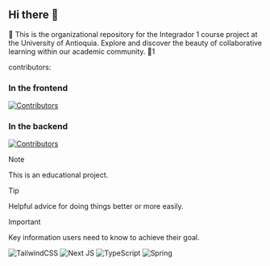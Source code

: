 ## Hi there 👋


🐧 This is the organizational repository for the Integrador 1 course project at the University of Antioquia. Explore and discover the beauty of collaborative learning within our academic community. 🌟1

contributors: 


### In the frontend
[![Contributors](https://contributors-img.web.app/image?repo=Integradorl-UdeA/frontend_administrator-console)](https://github.com/Integradorl-UdeA/frontend_administrator-console/graphs/contributors)


### In the backend
[![Contributors](https://contributors-img.web.app/image?repo=Integradorl-UdeA/backend_administrator-console)](https://github.com/Integradorl-UdeA/backend_administrator-console/graphs/contributors)


> [!NOTE]
> This is an educational project.

> [!TIP]
> Helpful advice for doing things better or more easily.

> [!IMPORTANT]
> Key information users need to know to achieve their goal.

 
![TailwindCSS](https://img.shields.io/badge/tailwindcss-%2338B2AC.svg?logo=tailwind-css&logoColor=white) ![Next JS](https://img.shields.io/badge/Next-black?logo=next.js&logoColor=white) ![TypeScript](https://img.shields.io/badge/typescript-%23007ACC.svg?logo=typescript&logoColor=white) ![Spring](https://img.shields.io/badge/spring-%236DB33F.svg?logo=spring&logoColor=white) 



